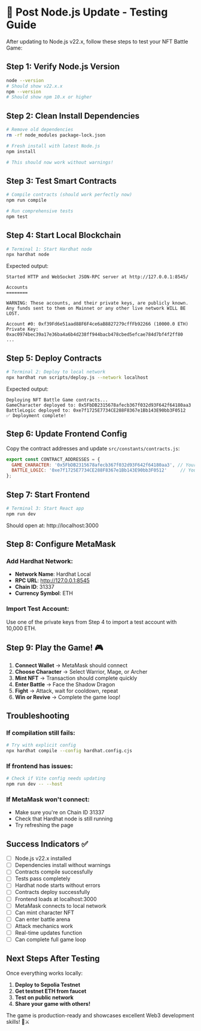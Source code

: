 # 🎯 Post Node.js Update - Testing Guide

After updating to Node.js v22.x, follow these steps to test your NFT Battle Game:

## Step 1: Verify Node.js Version
```bash
node --version
# Should show v22.x.x
npm --version
# Should show npm 10.x or higher
```

## Step 2: Clean Install Dependencies
```bash
# Remove old dependencies
rm -rf node_modules package-lock.json

# Fresh install with latest Node.js
npm install

# This should now work without warnings!
```

## Step 3: Test Smart Contracts
```bash
# Compile contracts (should work perfectly now)
npm run compile

# Run comprehensive tests
npm test
```

## Step 4: Start Local Blockchain
```bash
# Terminal 1: Start Hardhat node
npx hardhat node
```

Expected output:
```
Started HTTP and WebSocket JSON-RPC server at http://127.0.0.1:8545/

Accounts
========

WARNING: These accounts, and their private keys, are publicly known.
Any funds sent to them on Mainnet or any other live network WILL BE LOST.

Account #0: 0xf39Fd6e51aad88F6F4ce6aB8827279cffFb92266 (10000.0 ETH)
Private Key: 0xac0974bec39a17e36ba4a6b4d238ff944bacb478cbed5efcae784d7bf4f2ff80
...
```

## Step 5: Deploy Contracts
```bash
# Terminal 2: Deploy to local network
npx hardhat run scripts/deploy.js --network localhost
```

Expected output:
```
Deploying NFT Battle Game contracts...
GameCharacter deployed to: 0x5FbDB2315678afecb367f032d93F642f64180aa3
BattleLogic deployed to: 0xe7f1725E7734CE288F8367e1Bb143E90bb3F0512
✅ Deployment complete!
```

## Step 6: Update Frontend Config
Copy the contract addresses and update `src/constants/contracts.js`:

```javascript
export const CONTRACT_ADDRESSES = {
  GAME_CHARACTER: '0x5FbDB2315678afecb367f032d93F642f64180aa3', // Your address here
  BATTLE_LOGIC: '0xe7f1725E7734CE288F8367e1Bb143E90bb3F0512'     // Your address here
};
```

## Step 7: Start Frontend
```bash
# Terminal 3: Start React app
npm run dev
```

Should open at: http://localhost:3000

## Step 8: Configure MetaMask

### Add Hardhat Network:
- **Network Name**: Hardhat Local
- **RPC URL**: http://127.0.0.1:8545
- **Chain ID**: 31337
- **Currency Symbol**: ETH

### Import Test Account:
Use one of the private keys from Step 4 to import a test account with 10,000 ETH.

## Step 9: Play the Game! 🎮

1. **Connect Wallet** → MetaMask should connect
2. **Choose Character** → Select Warrior, Mage, or Archer
3. **Mint NFT** → Transaction should complete quickly
4. **Enter Battle** → Face the Shadow Dragon
5. **Fight** → Attack, wait for cooldown, repeat
6. **Win or Revive** → Complete the game loop!

## Troubleshooting

### If compilation still fails:
```bash
# Try with explicit config
npx hardhat compile --config hardhat.config.cjs
```

### If frontend has issues:
```bash
# Check if Vite config needs updating
npm run dev -- --host
```

### If MetaMask won't connect:
- Make sure you're on Chain ID 31337
- Check that Hardhat node is still running
- Try refreshing the page

## Success Indicators ✅

- [ ] Node.js v22.x installed
- [ ] Dependencies install without warnings
- [ ] Contracts compile successfully
- [ ] Tests pass completely
- [ ] Hardhat node starts without errors
- [ ] Contracts deploy successfully
- [ ] Frontend loads at localhost:3000
- [ ] MetaMask connects to local network
- [ ] Can mint character NFT
- [ ] Can enter battle arena
- [ ] Attack mechanics work
- [ ] Real-time updates function
- [ ] Can complete full game loop

## Next Steps After Testing

Once everything works locally:

1. **Deploy to Sepolia Testnet**
2. **Get testnet ETH from faucet**
3. **Test on public network**
4. **Share your game with others!**

The game is production-ready and showcases excellent Web3 development skills! 🚀⚔️
